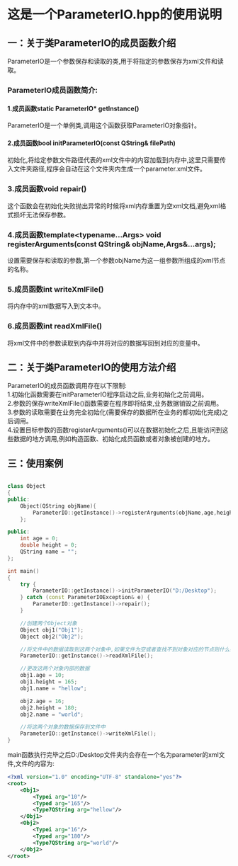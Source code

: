 # 这是一个ParameterIO.hpp的使用说明

## 一：关于类ParameterIO的成员函数介绍
ParameterIO是一个参数保存和读取的类,用于将指定的参数保存为xml文件和读取。

### ParameterIO成员函数简介:<br />

#### 1.成员函数static ParameterIO* getInstance()
ParameterIO是一个单例类,调用这个函数获取ParameterIO对象指针。

#### 2.成员函数bool initParameterIO(const QString& filePath)
初始化,将给定参数文件路径代表的xml文件中的内容加载到内存中,这里只需要传入文件夹路径,程序会自动在这个文件夹内生成一个parameter.xml文件。

### 3.成员函数void repair()
这个函数会在初始化失败抛出异常的时候将xml内存重置为空xml文档,避免xml格式损坏无法保存参数。

### 4.成员函数template<typename...Args> void registerArguments(const QString& objName,Args&...args);
设置需要保存和读取的参数,第一个参数objName为这一组参数所组成的xml节点的名称。

### 5.成员函数int writeXmlFile()
将内存中的xml数据写入到文本中。

### 6.成员函数int readXmlFile()
将xml文件中的参数读取到内存中并将对应的数据写回到对应的变量中。

## 二：关于类ParameterIO的使用方法介绍
ParameterIO的成员函数调用存在以下限制:<br />
1.初始化函数需要在initParameterIO程序启动之后,业务初始化之前调用。<br />
2.参数的保存writeXmlFile()函数需要在程序即将结束,业务数据销毁之前调用。<br />
3.参数的读取需要在业务完全初始化(需要保存的数据所在业务的都初始化完成)之后调用。<br />
4.设置目标参数的函数registerArguments()可以在数据初始化之后,且能访问到这些数据的地方调用,例如构造函数、初始化成员函数或者对象被创建的地方。<br />

## 三：使用案例
```c++

class Object
{
public:
    Object(QString objName){
        ParameterIO::getInstance()->registerArguments(objName,age,height,name);
    };

public:
    int age = 0;
    double height = 0;
    QString name = "";
};

int main()
{
    try {
        ParameterIO::getInstance()->initParameterIO("D:/Desktop");
    } catch (const ParameterIOException& e) {
        ParameterIO::getInstance()->repair();
    }

    //创建两个Object对象
    Object obj1("Obj1");
    Object obj2("Obj2");

    //将文件中的数据读取到这两个对象中,如果文件为空或者查找不到对象对应的节点则什么都做
    ParameterIO::getInstance()->readXmlFile();

    //更改这两个对象内部的数据
    obj1.age = 10;
    obj1.height = 165;
    obj1.name = "hellow";

    obj2.age = 16;
    obj2.height = 180;
    obj2.name = "world";

    //将这两个对象的数据保存到文件中
    ParameterIO::getInstance()->writeXmlFile();
}
```

main函数执行完毕之后D:/Desktop文件夹内会存在一个名为parameter的xml文件,文件的内容为:
```xml
<?xml version="1.0" encoding="UTF-8" standalone="yes"?>
<root>
    <Obj1>
        <Typei arg="10"/>
        <Typed arg="165"/>
        <Type7QString arg="hellow"/>
    </Obj1>
    <Obj2>
        <Typei arg="16"/>
        <Typed arg="180"/>
        <Type7QString arg="world"/>
    </Obj2>
</root>
```

